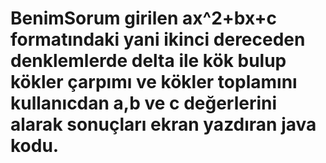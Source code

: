 # BenimSorum girilen ax^2+bx+c formatındaki yani ikinci dereceden denklemlerde delta ile kök bulup kökler çarpımı ve kökler toplamını  kullanıcdan a,b ve c değerlerini alarak sonuçları ekran  yazdıran java kodu.
